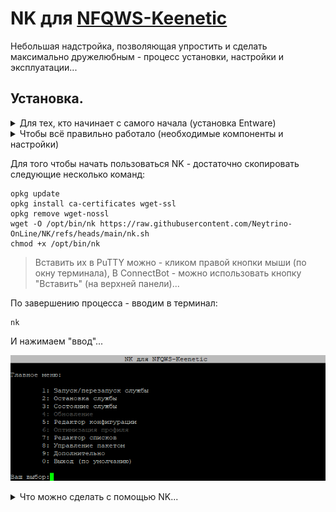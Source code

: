 # NK для [NFQWS-Keenetic](https://github.com/Anonym-tsk/nfqws-keenetic)
Небольшая надстройка, позволяющая упростить и сделать максимально дружелюбным - процесс установки, настройки и эксплуатации...

## Установка.
<details><summary>Для тех, кто начинает с самого начала (установка Entware)</summary>
┉┉┉┉┉┉┉┉┉┉┉┉┉┉┉┉┉┉┉┉┉┉┉┉┉┉┉┉┉┉┉┉┉┉┉┉┉┉┉┉┉┉┉┉┉┉┉┉┉┉┉┉┉┉┉┉

 ▪ Нам понадобится интернет-центр Keenetic (или ZyXel Keenetic) с USB-портом(ами) и поддержкой работы с накопителями...

> К таковым не относятся устройства: 4G II, 4G III, а также бюджетные модели 2024-го года (уточняйте поддержку соответствующих функций на сайте производителя).

▪ Для начала - нужно войти в веб-конфигуратор (попасть в него можно, набрав в адресной строке браузера):

```
my.keenetic.net
```

или адрес интернет-центра (в сегменте - к которому подключено ваше устройство). В "домашней сети" это обычно:

```
192.168.1.1
```

<details><summary>Если у вас ZyXel Keenetic (с KeeneticOS версии 2.x)</summary>
┉┉┉┉┉┉┉┉┉┉┉┉┉┉┉┉┉┉┉┉┉┉┉┉┉┉┉┉┉┉┉┉┉┉┉┉┉┉┉┉┉┉┉┉┉┉┉┉┉
 
 ▪ Открываем (в веб-конфигураторе) интерфейс командной строки, обычно это:
 
```
http://192.168.1.1/a
```

И вводим в поле "Command" одну из следующих команд:

```
components sync legacy
```

> (для KeeneticOS до версии 2.06)

```
components list legacy
```

> (для KeeneticOS версии 2.06 и выше)

▪ Нажимаем кнопку "Отправить запрос".

▪ Затем, переходим в "Управление/Параметры системы", проверяем наличие обновлений KeeneticOS, и если таковые есть - устанавливаем их...
</details>

▪ (В веб-конфигураторе) переходим в "Управление/Параметры системы", нажимаем "Изменить набор компонентов"...

<details><summary>(показать скриншот)</summary>

![Screenshot](screenshots/k-1.png)</details>

▪ Устанавливаем/убеждаемся, что установлен следующий компонент:

```
Поддержка открытых пакетов
```

<details><summary>(показать скриншот)</summary>

![Screenshot](screenshots/k-2.png)</details>

> Чтобы упростить поиск нужных компонентов в списке - можно воспользоваться полем "Поиск" (Поиск компонентов по имени)...

> Если компонент не установлен, в процессе установки - интернет-центр будет перезагружен...

▪ Теперь нужно определиться - где будет установлен Entware: во встроенном хранилище или на USB-накопителе. Нужно учитывать что: сам Entware - занимает около 8-ми MB, также понадобится свободное место для установки дополнительных пакетов...
- Встроенное хранилище - всегда с интернет-центром, не отключится (по каким-то своим причинам), не занимает USB-порт. Но - имеет существенные ограничения по объёму, и (теоретически) чувствительно к постоянной перезаписи данных (флеш-память имеет свойство изнашиваться, в связи с чем - крайне рекомендуется (по возможности) избегать ведение логов (с сохранением данных на встроенное хранилище))...
- USB-накопитель - может существенно превышать встроенное хранилище по объёму, может быть легко заменён (в случае каких-либо проблем). Но - занимает USB-порт, может быть медленнее встроенного хранилища (в зависимости от типа интерфейса/накопителя), может неожиданно оказаться отключенным (из за перегрева, механического воздействия или каких-то других причин)...
> USB-накопитель - желательно отформатировать в ext4 ( под Windows, это можно сделать с помощью бесплатной [AOMEI Partition Assistant Standard Edition](https://www.aomeitech.com/pa/standard.html). В процессе форматирования, следует задать разделу на USB-накопителе - какую-нибудь метку тома (например "entware")...

<details><summary>(показать скриншоты)</summary>

![Screenshot](screenshots/a-1.png)

![Screenshot](screenshots/a-2.png)

![Screenshot](screenshots/a-3.png)

![Screenshot](screenshots/a-4.png)

![Screenshot](screenshots/a-5.png)

![Screenshot](screenshots/a-6.png)

![Screenshot](screenshots/a-7.png)</details>

▪ Скачиваем дистрибутив Entware (подходящий для архитектуры процессора вашего интернет-центра):
- [mipsel](https://bin.entware.net/mipselsf-k3.4/installer/mipsel-installer.tar.gz)
- [mips](https://bin.entware.net/mipssf-k3.4/installer/mips-installer.tar.gz)
- [aarch64](https://bin.entware.net/aarch64-k3.10/installer/aarch64-installer.tar.gz)

> Определить, архитектуру процессора вашего устройства - не так просто (как хотелось бы)...

▪ Открываем интерфейс командной строки (обычно это):

```
http://192.168.1.1/a
```

▪ Вводим следующую команду:

```
show version
```

▪ Нажимаем кнопку "Отправить запрос"...

<details><summary>(показать скриншот)</summary>

![Screenshot](screenshots/k-3.png)</details>

В отчёте (об установленной версии KeeneticOS) – будет строка: "arch": "*****" (где ***** - указание на архитектуру процессора). Если архитектура: aarch64 - можно смело качать и устанавливать соответствующий дистрибутив Entware. Если: mips - придётся воспользоваться интернетом для уточнения: mips или mipsel...

<details><summary>(показать скриншот)</summary>

![Screenshot](screenshots/k-4.png)</details>

> Если у вас актуальная модель интернет-центра – соответствие архитектуры конкретным моделям можно посмотреть [здесь]( https://help.keenetic.ru/hc/ru/articles/360021214160.html).

▪ Переходим в "Управление/Приложения" (в веб-конфигураторе). В разделе "Диски и принтеры" - открываем накопитель (на который будем устанавливать Entware)...

<details><summary>(показать скриншот)</summary>

![Screenshot](screenshots/k-5.png)</details>

▪ Выделяем раздел (в дереве папок) и нажимаем кнопку "Создать папку в выделенной папке"...

<details><summary>(показать скриншот)</summary>

![Screenshot](screenshots/k-6.png)</details>

▪ Создаём в корне диска папку "install" (все буквы в её имени - должны быть строчными)...

<details><summary>(показать скриншот)</summary>

![Screenshot](screenshots/k-7.png)</details>

▪ Выделяем папку "install" и нажимаем кнопку "Загрузить файл в выбранную папку"...

<details><summary>(показать скриншот)</summary>

![Screenshot](screenshots/k-8.png)</details>

▪ (Находим в проводнике, выбираем и) помещаем скачанный архив (с дистрибутивом Entware) в неё...

<details><summary>(показать скриншот)</summary>

![Screenshot](screenshots/k-9.png)</details>

▪ Затем, переходим в "Управление/OPKG", в меню "Накопитель" - выбираем диск (на который загрузили дистрибутив Entware), и нажимаем "Сохранить"...

<details><summary>(показать скриншот)</summary>

![Screenshot](screenshots/k-10.png)</details>

> Дожидаемся, когда побледневшая кнопка "Сохранить" полностью исчезнет…

▪ Переходим в "Управление/Диагностика", где нажимаем "Показать журнал".

<details><summary>(показать скриншот)</summary>

![Screenshot](screenshots/k-11.png)</details>

▪ В журнале (одно за другим) будут появляться события (связанные с установкой и настройкой различных компонентов Entware), мы ждём события "Установка системы пакетов Entware - завершена"...

<details><summary>(показать скриншот)</summary>

![Screenshot](screenshots/k-12.png)</details>

<details><summary>Теперь нам понадобится ПК и PuTTY</summary>
┉┉┉┉┉┉┉┉┉┉┉┉┉┉┉┉┉┉┉┉┉┉┉┉┉┉┉┉┉┉┉┉┉┉┉┉
 
▪ [Скачиваем](http://www.putty.org/), устанавливаем и запускаем PuTTY...


▪ В поле "Host Name (or IP adress)" - вводим IP-адрес вашего маршрутизатора, обычно это:

```
192.168.1.1
```

▪ В поле "Port" - оставляем:

```
22
```

> (или вводим "222", если до установки Entware в прошивке уже был установлен компонент "Сервер SSH")

<details><summary>(показать скриншот)</summary>

![Screenshot](screenshots/p-1.png)</details>

▪ Нажимаем кнопку "Open"...

> (При первом подключении) появится окошко с предупреждением - в котором нужно нажать "Accept".

<details><summary>(показать скриншот)</summary>

![Screenshot](screenshots/p-2.png)</details>
 
▪ Откроется окно терминала. На запрос имени пользователя (login as) вводим:

```
root
```

▪ Нажимаем ввод...

▪ На запрос пароля (root@192.168.1.1's password) - вводим:

```
keenetic
```

> (при вводе пароля - символы отображаться не будут).

> Если у вас возникают сложности с вводом пароля - его можно скопировать из блокнота (или из этой инструкции) и вставить в окно терминала (кликом правой кнопки мыши)...

▪ Нажимаем "ввод"...
<details><summary>(показать скриншот)</summary>

![Screenshot](screenshots/p-3.png)</details>

▪ Если всё правильно - появится приглашение для ввода команд...

``
~ #
``

<details><summary>(показать скриншот)</summary>

![Screenshot](screenshots/p-4.png)</details>
</details>

<details><summary>Если ПК под рукой нет (но есть смартфон)</summary>
 ┉┉┉┉┉┉┉┉┉┉┉┉┉┉┉┉┉┉┉┉┉┉┉┉┉┉┉┉┉┉┉┉┉┉┉┉┉┉┉┉┉┉

 ▪ Устанавливаем ConnectBot из [GooglePlay](https://play.google.com/store/apps/details?id=org.connectbot) или [RuStore](https://www.rustore.ru/catalog/app/org.connectbot) и открываем его...

▪ Нажимаем кнопку "+" (в нижней части экрана)...

<details><summary>(показать скриншот)</summary>

![Screenshot](screenshots/b-1.png)</details>

▪ Нажимаем на направленную вниз галку (справа от поля)...

<details><summary>(показать скриншот)</summary>

![Screenshot](screenshots/b-2.png)</details>

▪ Заполняем поля "Имя пользователя", "Сервер" и "Порт" - следующими данными:

Имя пользователя:

```
root
```

Сервер - адрес вашего интернет-центра (обычно это):
```
192.168.1.1
```

Порт:

```
22
```

> (или вводим "222", если до установки Entware в прошивке уже был установлен компонент "Сервер SSH")

<details><summary>(показать скриншот)</summary>

![Screenshot](screenshots/b-3.png)</details>

▪ Нажимаем кнопку "Назад"...

▪ Возвращаемся к списку серверов и выбираем (добавленное) подключение...

<details><summary>(показать скриншшот)</summary>

![Screenshot](screenshots/b-4.png)</details>

▪ Соглашаемся "продолжить попытки соединений"...

<details><summary>(показать скриншот)</summary>

![Screenshot](screenshots/b-5.png)</details>

▪ Вводим пароль:

```
keenetic
```

<details><summary>(показать скриншот)</summary>

![Screenshot](screenshots/b-6.png)</details>

▪ Нажимаем ввод...

▪ Если всё правильно - появится приглашение для ввода команд...

``
 ~ #
 ``

<details><summary>(показать скриншот)</summary>

![Screenshot](screenshots/b-7.png)</details>
</details>
</details>

<details><summary>Чтобы всё правильно работало (необходимые компоненты и настройки)</summary>
┉┉┉┉┉┉┉┉┉┉┉┉┉┉┉┉┉┉┉┉┉┉┉┉┉┉┉┉┉┉┉┉┉┉┉┉┉┉┉┉┉┉┉┉┉┉┉┉┉┉┉┉┉┉┉┉┉┉┉┉┉┉┉┉┉┉┉┉┉┉
 
 ▪ Понадобятся следующие компоненты:
```
Прокси-сервер DNS-over-TLS
```
```
Прокси-сервер DNS-over-HTTPS
```
```
Протокол IPv6
```
```
 Модули ядра подсистемы Netfilter
```
```
Пакет расширения Xtables-addons для Netfilter
```

> Чтобы упростить поиск нужных компонентов в списке - можно воспользоваться полем "Поиск" (Поиск компонентов по имени.) Достаточно ввести несколько букв (названия компонента)...

> Некоторые компоненты - могут не отображаться в списке, пока не будут выбраны/установлены другие...

▪ Устанавливаем недостающие, перезагружаемся и проверяем (все ли необходимые компоненты установились)...

> Если уже установлено слишком много компонентов - новым может просто не хватать свободного места. В этом случае, придётся отключить какие-нибудь неиспользуемые компоненты...

▪ В "Сетевые правила/Интернет-фильтры/Настройка DNS" - нужно добавить несколько DoT/DoH серверов: "Добавить сервер" (Тип сервера DNS: "DNS-over-TLS" или "DNS-over-HTTPS")...

> У автора этих строк - добавлены следующие DoT):

````
1.1.1.1
````
> (Cloudflare)
````
8.8.8.8
````
> (Google)
````
77.88.8.8
````
> (Яndex)

> Если вам известны другие DoT/DoH - можете использовать их...

<details><summary>Если у вас ZyXel Keenetic (с KeeneticOS версии 2.x)...</summary>
 ┉┉┉┉┉┉┉┉┉┉┉┉┉┉┉┉┉┉┉┉┉┉┉┉┉┉┉┉┉┉┉┉┉┉┉┉┉┉┉┉┉┉┉┉┉┉┉┉┉
 
Чтобы компенсировать отсутствие DoT и DoH в KeeneticOS 2.x (если это необходимо) - вы можете воспользоваться пунктом "Донастройка ZyXel Keenetic" (находящемся в разделе "Дополнительно", скрипта NK)...
</details>
</details>

Для того чтобы начать пользоваться NK - достаточно скопировать следующие несколько команд:

````
opkg update
opkg install ca-certificates wget-ssl
opkg remove wget-nossl
wget -O /opt/bin/nk https://raw.githubusercontent.com/Neytrino-OnLine/NK/refs/heads/main/nk.sh
chmod +x /opt/bin/nk

````
> Вставить их в PuTTY можно - кликом правой кнопки мыши (по окну терминала), В ConnectBot - можно использовать кнопку "Вставить" (на верхней панели)...

По завершению процесса - вводим в терминал:
```
nk
```

И нажимаем "ввод"...

![Screenshot](screenshots/nk-1.png)

<details><summary>Что можно сделать с помощью NK...</summary>
┉┉┉┉┉┉┉┉┉┉┉┉┉┉┉┉┉┉┉┉┉┉┉┉┉┉┉┉┉┉┉┉┉┉┉┉┉
 
#### Можно изменить какую-нибудь настройку (например "режим работы")...

▪ В главном меню - выбираем "Редактор конфигурации" (5)

![Screenshot](screenshots/nk-2.png)

▪ В редакторе - выбираем "Переключаемые параметры" (9)

![Screenshot](screenshots/nk-3.png)

▪ В меню "Переключаемые параметры" - выбираем "Режим работы" (1)

![Screenshot](screenshots/nk-4.png)
 
▪ В меню "Режим работы" - выбираем "Список" (2)

![Screenshot](screenshots/nk-5.png)

> Обратите внимание: перед параметром "NFQWS_EXTRA_ARGS" отвечающим за режим "auto" - появился коментирующий символ "#", а у аналогичного параметра, отвечающего за режим "list" - он исчез...

▪ Сохраняем изменения (1), перезапускаем службу (1)...

> При каждом сохранении файла конфигурации, NK - делает резервную копию его предыдущей версии и помещает её в папку с текущей датой и времинем (чтобы иметь возможность быстро восстановить предыдущуее состояние)...

#### Можно добавлять/удалять доменные имена (в одном из файлов-списков)...

▪ В главном меню - выбираем "Редактор списков" (7)

<details><summary>(большой скриншот)</summary></summary>
 
![Screenshot](screenshots/nk-07.png)
 
</details>

## Редактор списков.

Если выбрать "6: Редактор списков" - можно добавлять и удалять строки из списков (определяющих: для каких доменных имён - требуется обработка пакетов, а для каких - не требуется)...

Для начала - выбираем список (который нужно просмотреть/отредактировать).

![Screenshot](screenshots/nk-08.png)

А затем - выполняем все необходимые действия...

![Screenshot](screenshots/nk-09.png)
 
(Например) добавим в список "example.com"...

![Screenshot](screenshots/nk-10.png)

И как результат:

![Screenshot](screenshots/nk-11.png)

## Ключи.

NK - поддерживает работу с ключами (что позволяет выполнять некоторые действия без использования начального меню). Например:

````
nk -r
````
Перезапустит службу NFQWS (для применения новых настроек).
> Что существенно удобнее и быстрее - чем каждый раз набирать "/opt/etc/init.d/S51nfqws restart"...

Ниже приведён список ключей и их описание:

- -a: Вывод в терминал архитектуры процессора - на котором выполняется сценарий.
- -A: Установка пакета NFQWS-Keenetic для архитектуры aarch64
- -b: Резервное копирование/восстановление файлов профиля (конфигурация, списки и т.п.)
- -B: Настройка кнопок маршрутизатора (для управления службой NFQWS)
- -с: Редактор конфигурации
- -i: Информация об установленном пакете NFQWS-Keenetic
- -I: Установка универсального пакета NFQWS-Keenetic
- -l: Редактор списков
- -m: Установка пакета NFQWS-Keenetic для архитектуры mips
- -M: Установка пакета NFQWS-Keenetic для архитектуры mipsel
- -o: Оптимизация профиля (помогает избавиться от лишних файлов и восстановить некоторые параметры - после обновления NFQWS-Keenetic)
- -p: Запуск NK без проверки наличия обновлений NFQWS-Keenetic
- -r: Перезапуск службы NFQWS
- -R: Удаление пакета NFQWS-Keenetic
- -s: Остановка службы NFQWS
- -S: Запуск службы NFQWS 
- -u: Обновление скрипта NK (до последней версии)
- -U: Обновление пакета NFQWS-Keenetic
- -v: Вывод в терминал текущей версии NK 
- -W: Установка Web-интерфейса NFQWS-Keenetic
- -z: Предварительная настройка маршрутизаторов ZyXel Keenetic с KeeneticOS 2.x

## P.S.
Если после установки NFQWS-Keenetic, у вас возникли проблемы с основным функционалом пакета - обратитесь к разделу: ![Если ничего не работает](https://github.com/Anonym-tsk/nfqws-keenetic#%D0%B5%D1%81%D0%BB%D0%B8-%D0%BD%D0%B8%D1%87%D0%B5%D0%B3%D0%BE-%D0%BD%D0%B5-%D1%80%D0%B0%D0%B1%D0%BE%D1%82%D0%B0%D0%B5%D1%82) (на странице разработчика)...
</details>
